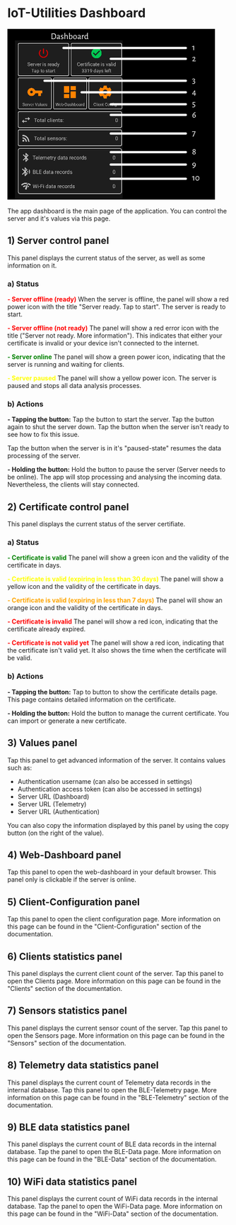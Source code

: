 # IoT-Utilities Dashboard

![Dashboard](https://github.com/FluegelsApps/iot-utilities/raw/documentation-dev/docs/images/docs_dashboard.png)

The app dashboard is the main page of the application. You can control the server and it's values via this page.

## 1) Server control panel
This panel displays the current status of the server, as well as some information on it.

### a) Status
<span style="color:red"><b>- Server offline (ready)</b></span>
When the server is offline, the panel will show a red power icon with the title "Server ready. Tap to start". The server is ready to start.

<span style="color:red"><b>- Server offline (not ready)</b></span>
The panel will show a red error icon with the title ("Server not ready. More information"). This indicates that either your certificate is invalid or your device isn't connected to the internet.

<span style="color:green"><b>- Server online</b></span>
The panel will show a green power icon, indicating that the server is running and waiting for clients.

<span style="color:yellow"><b>- Server paused</b></span>
The panel will show a yellow power icon. The server is paused and stops all data analysis processes.

### b) Actions
**- Tapping the button:**
Tap the button to start the server.
Tap the button again to shut the server down.
Tap the button when the server isn't ready to see how to fix this issue.

Tap the button when the server is in it's "paused-state" resumes the data processing of the server.

**- Holding the button:**
Hold the button to pause the server (Server needs to be online). The app will stop processing and analysing the incoming data. Nevertheless, the clients will stay connected.

## 2) Certificate control panel
This panel displays the current status of the server certifiate.

### a) Status
<span style="color:green"><b>- Certificate is valid</b></span>
The panel will show a green icon and the validity of the certificate in days.

<span style="color:yellow"><b>- Certificate is valid (expiring in less than 30 days)</b></span>
The panel will show a yellow icon and the validity of the certificate in days.

<span style="color:orange"><b>- Certificate is valid (expiring in less than 7 days)</b></span>
The panel will show an orange icon and the validity of the certificate in days.

<span style="color:red"><b>- Certificate is invalid</b></span>
The panel will show a red icon, indicating that the certificate already expired.

<span style="color:red"><b>- Certificate is not valid yet</b></span>
The panel will show a red icon, indicating that the certificate isn't valid yet. It also shows the time when the certificate will be valid.

### b) Actions
**- Tapping the button:**
Tap to button to show the certificate details page. This page contains detailed information on the certificate.

**- Holding the button:**
Hold the button to manage the current certificate. You can import or generate a new certificate.

## 3) Values panel
Tap this panel to get advanced information of the server. It contains values such as:

 - Authentication username (can also be accessed in settings)
 - Authentication access token (can also be accessed in settings)
 - Server URL (Dashboard)
 - Server URL (Telemetry)
 - Server URL (Authentication)
 
 You can also copy the information displayed by this panel by using the copy button (on the right of the value).
 
 ## 4) Web-Dashboard panel
 Tap this panel to open the web-dashboard in your default browser. This panel only is clickable if the server is online.
 
 ## 5) Client-Configuration panel
 Tap this panel to open the client configuration page. More information on this page can be found in the "Client-Configuration" section of the documentation.
 
 ## 6) Clients statistics panel
 This panel displays the current client count of the server. Tap this panel to open the Clients page. More information on this page can be found in the "Clients" section of the documentation.
 
 ## 7) Sensors statistics panel
 This panel displays the current sensor count of the server. Tap this panel to open the Sensors page. More information on this page can be found in the "Sensors" section of the documentation.
 
 ## 8) Telemetry data statistics panel
 This panel displays the current count of Telemetry data records in the internal database. Tap this panel to open the BLE-Telemetry page. More information on this page can be found in the "BLE-Telemetry" section of the documentation.
 
 ## 9) BLE data statistics panel
 This panel displays the current count of BLE data records in the internal database. Tap the panel to open the BLE-Data page. More information on this page can be found in the "BLE-Data" section of the documentation.
 
 ## 10) WiFi data statistics panel
 This panel displays the current count of WiFi data records in the internal database. Tap the panel to open the WiFi-Data page. More information on this page can be found in the "WiFi-Data" section of the documentation.

